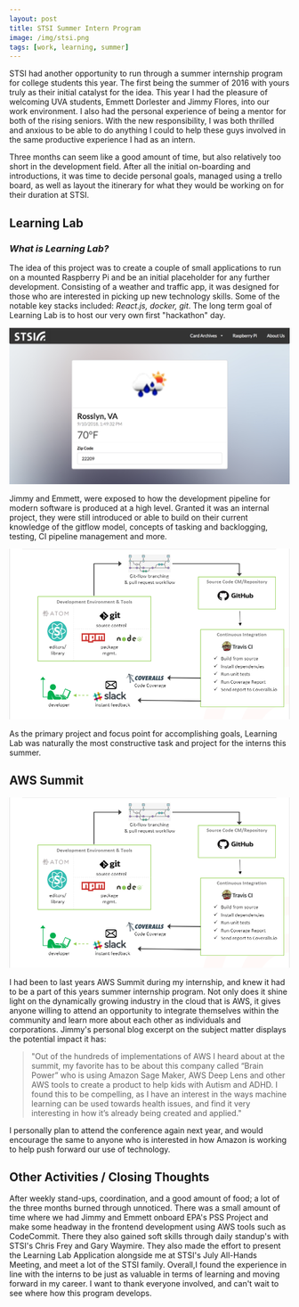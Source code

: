 ```yaml
---
layout: post
title: STSI Summer Intern Program
image: /img/stsi.png
tags: [work, learning, summer]
---
```


STSI had another opportunity to run through a summer internship program for college students this year. The first being the summer of 2016 with yours truly as their initial catalyst for the idea. This year I had the pleasure of welcoming UVA students, Emmett Dorlester and Jimmy Flores, into our work environment. I also had the personal experience of being a mentor for both of the rising seniors. With the new responsibility, I was both thrilled and anxious to be able to do anything I could to help these guys involved in the same productive experience I had as an intern.

Three months can seem like a good amount of time, but also relatively too short in the development field. After all the initial on-boarding and introductions, it was time to decide personal goals, managed using a trello board, as well as layout the itinerary for what they would be working on for their duration at STSI.

## Learning Lab
### **_What is Learning Lab?_**
The idea of this project was to create a couple of small applications to run on a mounted Raspberry Pi and be an initial placeholder for any further development. Consisting of a weather and traffic app, it was designed for those who are interested in picking up new technology skills. Some of the notable key stacks included: _React.js, docker, git_. The long term goal of Learning Lab is to host our very own first "hackathon" day.

![](/img/weatherapp.png) 

Jimmy and Emmett, were exposed to how the development pipeline for modern software is produced at a high level. Granted it was an internal project, they were still introduced or able to build on their current knowledge of the gitflow model, concepts of tasking and backlogging, testing, CI pipeline management and more. 

![](/img/technologyandtools.png) 

As the primary project and focus point for accomplishing goals, Learning Lab was naturally the most constructive task and project for the interns this summer.

## AWS Summit
![](/img/technologyandtools.png)

I had been to last years AWS Summit during my internship, and knew it had to be a part of this years summer internship program. Not only does it shine light on the dynamically growing industry in the cloud that is AWS, it gives anyone willing to attend an opportunity to integrate themselves within the community and learn more about each other as individuals and corporations. Jimmy's personal blog excerpt on the subject matter displays the potential impact it has:

>"Out of the hundreds of implementations of AWS I heard about at the summit, my favorite has to be about this company called “Brain Power” who is using Amazon Sage Maker, AWS Deep Lens and other AWS tools to create a product to help kids with Autism and ADHD. I found this to be compelling, as I have an interest in the ways machine learning can be used towards     health issues, and find it very interesting in how it’s already being created and applied."

I personally plan to attend the conference again next year, and would encourage the same to anyone who is interested in how Amazon is working to help push forward our use of technology.

## Other Activities / Closing Thoughts

After weekly stand-ups, coordination, and a good amount of food; a lot of the three months burned through unnoticed. There was a small amount of time where we had Jimmy and Emmett onboard EPA's PSS Project and make some headway in the frontend development using AWS tools such as CodeCommit. There they also gained soft skills through daily standup's with STSI's Chris Frey and Gary Waymire. They also made the effort to present the Learning Lab Application alongside me at STSI's July All-Hands Meeting, and meet a lot of the STSI family. Overall,I found the experience in line with the interns to be just as valuable in terms of learning and moving forward in my career. I want to thank everyone involved, and can't wait to see where how this program develops.